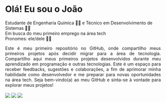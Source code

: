 # Olá! Eu sou o João

Estudante de Engenharia Química 👨‍🔬 e Técnico em Desenvolvimento de Sistemas 👨‍💻 <br>
Em busca do meu primeiro emprego na área tech  <br>
Pronomes: ele/dele 🏳️‍🌈 <br>

<div align="justify">
Este é meu primeiro repositório no GitHub, onde compartilho meus primeiros projetos após decidir migrar para a área de tecnologia. Compartilho aqui meus primeiros projetos desenvolvidos durante meu aprendizado em programação e outras tecnologias. Este é um espaço para receber feedbacks, sugestões e colaborações, a fim de aprimorar minha habilidade como desenvolvedor e me preparar para novas oportunidades na área tech. Seja bem-vindo(a) ao meu GitHub e sinta-se à vontade para explorar meus projetos!
</div>

<br>
<div>
  <a href="https://github.com/Xaviando" target="_blank"><img src="https://img.shields.io/badge/GitHub-100000?style=for-the-badge&logo=github&logoColor=white" target="blank"></a>
  <a href = "mailto:joaomarcoss@gmail.com"><img src="https://img.shields.io/badge/Gmail-D14836?style=for-the-badge&logo=gmail&logoColor=white" target="_blank"></a>
  <a href="https://www.linkedin.com/in/jo%C3%A3oxavier/" target="_blank"><img src="https://img.shields.io/badge/LinkedIn-0077B5?style=for-the-badge&logo=linkedin&logoColor=white" target="_blank"></a>
</div>




  
